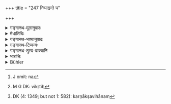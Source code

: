 +++
title = "247 निष्पद्यन्ते च"

+++

<details><summary>गङ्गानथ-मूलानुवादः</summary>

In a country where the King avoids the income of wealth from sinners, men are, in time, born to be long-lived—(246) the crops of husbandmen grow, according as they are sown; children do not die, and no mis-shaped child is born.—(247)
</details>

<details><summary>मेधातिथिः</summary>

[^६२३]:
     M G: vikṛtir

प्रसिद्धाव् इमाव् अप्य् अर्थवादश्लोकौ । **कालेन जायन्त** इति वर्तमानजन्म न[^६२४] विवक्षितम्, जाता जनिष्यमाणाश् च । **विकृतं**[^६२५] करचरणाक्षिविहीनम्[^६२६] ॥ ९.२४६–२४७ ॥


[^६२६]:
     DK (4: 1349; but not 1: 582): karṇākṣavihānam


[^६२५]:
     M G DK: vikṛtiḥ


[^६२४]:
     J omit: na
</details>

<details><summary>गङ्गानथ-भाष्यानुवादः</summary>

**(versess 9.246-247)**

These declamatory assertions are well-known.

‘*Are in time born*’;—what is meant is also the present birth *i.e*., persons already born, or going to be born.

‘*Misshaped*’—devoid of eyes, or of ears and so forth—(246-247)
</details>

<details><summary>गङ्गानथ-टिप्पन्यः</summary>

**(verses 9.246)  
**

This verse is quoted in *Vivādaratnākara* (p. 638);—and in
*Vyavahāra-Bālambhaṭṭī* (p. 1053).

**(verse 9.247)  
**

This verse is quoted in *Vivādaratnākara* (p. 638), which explains
‘*vikṛtam*’ as being maimed of hands, feet and so forth;—and in
*Vyavahāra-Bālambhaṭṭī* (p. 1053).
</details>

<details><summary>गङ्गानथ-तुल्य-वाक्यानि</summary>

**(verses 9.243-246)  
**

See Comparative notes for [Verse
9.243].
</details>

<details><summary>भारुचिः</summary>

दण्डविनियोगस्तुतिश्लोकौ ॥ ९.२४६–४७ ॥
</details>

<details><summary>Bühler</summary>

247	And the crops of the husbandmen spring up, each as it was sown, and the children die not, and no misshaped (offspring) is born.
</details>
